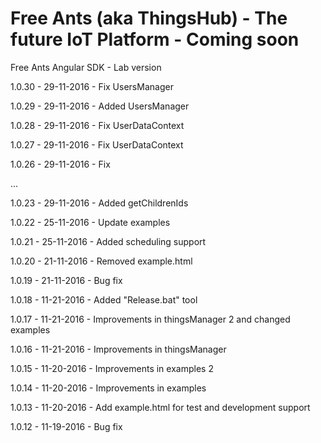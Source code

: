 # Free Ants (aka ThingsHub) - The future IoT Platform - Coming soon

Free Ants Angular SDK - Lab version

1.0.30 - 29-11-2016 - Fix UsersManager

1.0.29 - 29-11-2016 - Added UsersManager

1.0.28 - 29-11-2016 - Fix UserDataContext

1.0.27 - 29-11-2016 - Fix UserDataContext

1.0.26 - 29-11-2016 - Fix

...

1.0.23 - 29-11-2016 - Added getChildrenIds

1.0.22 - 25-11-2016 - Update examples

1.0.21 - 25-11-2016 - Added scheduling support

1.0.20 - 21-11-2016 - Removed example.html

1.0.19 - 21-11-2016 - Bug fix

1.0.18 - 11-21-2016 - Added "Release.bat" tool 

1.0.17 - 11-21-2016 - Improvements in thingsManager 2 and changed examples

1.0.16 - 11-21-2016 - Improvements in thingsManager

1.0.15 - 11-20-2016 - Improvements in examples 2

1.0.14 - 11-20-2016 - Improvements in examples

1.0.13 - 11-20-2016 - Add example.html for test and development support

1.0.12 - 11-19-2016 - Bug fix



